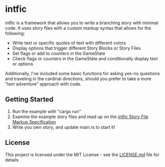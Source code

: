 # intfic

intfic is a framework that allows you to write a branching story with minimal code.
It uses story files with a custom markup syntax that allows for the following:

* Write text or specific quotes of text with different colors
* Display options that trigger different Story Blocks or Story Files
* Set flags or add to counters in the GameState
* Check flags or counters in the GameState and conditionally display text or options

Additionally, I've included some basic functions for asking yes-no questions and traveling in the cardinal directions, should you prefer to take a more "text adventure" approach with code.

## Getting Started

1. Run the example with "cargo run"
2. Examine the example story files and read up on the [intfic Story File Markup Specification](https://docs.rs/intfic/0.3.6/intfic/parse_file/index.html#story-file-markup-specification)
3. Write you own story, and update main.rs to start it!

## License

This project is licensed under the MIT License - see the [LICENSE.md](LICENSE.md) file for details
